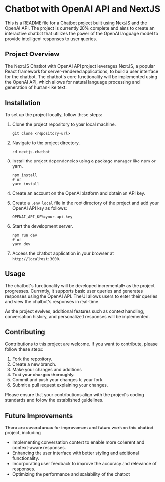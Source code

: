 # Chatbot with OpenAI API and NextJS

This is a README file for a Chatbot project built using NextJS and the OpenAI API. The project is currently 20% complete and aims to create an interactive chatbot that utilizes the power of the OpenAI language model to provide intelligent responses to user queries.

## Project Overview

The NextJS Chatbot with OpenAI API project leverages NextJS, a popular React framework for server-rendered applications, to build a user interface for the chatbot. The chatbot's core functionality will be implemented using the OpenAI API, which allows for natural language processing and generation of human-like text.

## Installation

To set up the project locally, follow these steps:

1. Clone the project repository to your local machine.
   ```shell
   git clone <repository-url>
   ```

2. Navigate to the project directory.
   ```shell
   cd nextjs-chatbot
   ```

3. Install the project dependencies using a package manager like npm or yarn.
   ```shell
   npm install
   # or
   yarn install
   ```

4. Create an account on the OpenAI platform and obtain an API key.

5. Create a `.env.local` file in the root directory of the project and add your OpenAI API key as follows:
   ```shell
   OPENAI_API_KEY=your-api-key
   ```

6. Start the development server.
   ```shell
   npm run dev
   # or
   yarn dev
   ```

7. Access the chatbot application in your browser at `http://localhost:3000`.

## Usage

The chatbot's functionality will be developed incrementally as the project progresses. Currently, it supports basic user queries and generates responses using the OpenAI API. The UI allows users to enter their queries and view the chatbot's responses in real-time.

As the project evolves, additional features such as context handling, conversation history, and personalized responses will be implemented.

## Contributing

Contributions to this project are welcome. If you want to contribute, please follow these steps:

1. Fork the repository.
2. Create a new branch.
3. Make your changes and additions.
4. Test your changes thoroughly.
5. Commit and push your changes to your fork.
6. Submit a pull request explaining your changes.

Please ensure that your contributions align with the project's coding standards and follow the established guidelines.

## Future Improvements

There are several areas for improvement and future work on this chatbot project, including:

- Implementing conversation context to enable more coherent and context-aware responses.
- Enhancing the user interface with better styling and additional functionality.
- Incorporating user feedback to improve the accuracy and relevance of responses.
- Optimizing the performance and scalability of the chatbot
